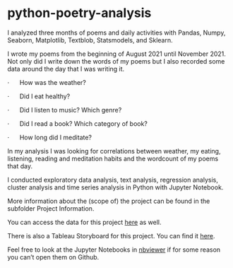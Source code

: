 # python-poetry-analysis
I analyzed three months of poems and daily activities with Pandas, Numpy, Seaborn, Matplotlib, Textblob, Statsmodels, and Sklearn.

I wrote my poems from the beginning of August 2021 until November 2021. Not only did I write down the words of my poems but I also recorded some data around the day that I was writing it.


·      How was the weather?

·      Did I eat healthy?

·      Did I listen to music? Which genre?

·      Did I read a book? Which category of book?

·      How long did I meditate?


In my analysis I was looking for correlations between weather, my eating, listening, reading and meditation habits and the wordcount of my poems that day.

I conducted exploratory data analysis, text analysis, regression analysis, cluster analysis and time series analysis in Python with Jupyter Notebook.

More information about the (scope of) the project can be found in the subfolder Project Information.

You can access the data for this project [here](https://drive.google.com/drive/folders/1L02sWCfjXqMgbnDo37Youar3TVnud4Tf?usp=sharing) as well.

There is also a Tableau Storyboard for this project. You can find it [here](https://public.tableau.com/app/profile/verena.diersch/viz/PoetryAnalysis/ThePoetryProject?publish=yes).

Feel free to look at the Jupyter Notebooks in [nbviewer](https://nbviewer.org/) if for some reason you can’t open them on Github.
